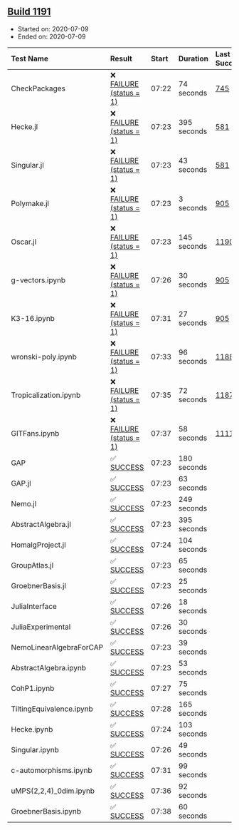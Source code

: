 ## [Build 1191](https://oscarci.mathematik.uni-kl.de/job/oscar-julia-1.4/1191/)

* Started on: 2020-07-09
* Ended on: 2020-07-09

| Test Name    | Result | Start | Duration | Last Success | First Failure |
|:-------------|:-------|:------|:---------|:-------------|:--------------|
| CheckPackages | ❌ [FAILURE (status = 1)](https://oscarci.mathematik.uni-kl.de/job/oscar-julia-1.4/1191/artifact/logs/build-1191/CheckPackages.log) | 07:22 | 74 seconds | [745](https://oscarci.mathematik.uni-kl.de/job/oscar-julia-1.4/745/) | [746](https://oscarci.mathematik.uni-kl.de/job/oscar-julia-1.4/746/) |
| Hecke.jl | ❌ [FAILURE (status = 1)](https://oscarci.mathematik.uni-kl.de/job/oscar-julia-1.4/1191/artifact/logs/build-1191/Hecke.jl.log) | 07:23 | 395 seconds | [581](https://oscarci.mathematik.uni-kl.de/job/oscar-julia-1.4/581/) | [582](https://oscarci.mathematik.uni-kl.de/job/oscar-julia-1.4/582/) |
| Singular.jl | ❌ [FAILURE (status = 1)](https://oscarci.mathematik.uni-kl.de/job/oscar-julia-1.4/1191/artifact/logs/build-1191/Singular.jl.log) | 07:23 | 43 seconds | [581](https://oscarci.mathematik.uni-kl.de/job/oscar-julia-1.4/581/) | [582](https://oscarci.mathematik.uni-kl.de/job/oscar-julia-1.4/582/) |
| Polymake.jl | ❌ [FAILURE (status = 1)](https://oscarci.mathematik.uni-kl.de/job/oscar-julia-1.4/1191/artifact/logs/build-1191/Polymake.jl.log) | 07:23 | 3 seconds | [905](https://oscarci.mathematik.uni-kl.de/job/oscar-julia-1.4/905/) | [907](https://oscarci.mathematik.uni-kl.de/job/oscar-julia-1.4/907/) |
| Oscar.jl | ❌ [FAILURE (status = 1)](https://oscarci.mathematik.uni-kl.de/job/oscar-julia-1.4/1191/artifact/logs/build-1191/Oscar.jl.log) | 07:23 | 145 seconds | [1190](https://oscarci.mathematik.uni-kl.de/job/oscar-julia-1.4/1190/) | [1191](https://oscarci.mathematik.uni-kl.de/job/oscar-julia-1.4/1191/) |
| g-vectors.ipynb | ❌ [FAILURE (status = 1)](https://oscarci.mathematik.uni-kl.de/job/oscar-julia-1.4/1191/artifact/logs/build-1191/g-vectors.ipynb.log) | 07:26 | 30 seconds | [905](https://oscarci.mathematik.uni-kl.de/job/oscar-julia-1.4/905/) | [907](https://oscarci.mathematik.uni-kl.de/job/oscar-julia-1.4/907/) |
| K3-16.ipynb | ❌ [FAILURE (status = 1)](https://oscarci.mathematik.uni-kl.de/job/oscar-julia-1.4/1191/artifact/logs/build-1191/K3-16.ipynb.log) | 07:31 | 27 seconds | [905](https://oscarci.mathematik.uni-kl.de/job/oscar-julia-1.4/905/) | [907](https://oscarci.mathematik.uni-kl.de/job/oscar-julia-1.4/907/) |
| wronski-poly.ipynb | ❌ [FAILURE (status = 1)](https://oscarci.mathematik.uni-kl.de/job/oscar-julia-1.4/1191/artifact/logs/build-1191/wronski-poly.ipynb.log) | 07:33 | 96 seconds | [1188](https://oscarci.mathematik.uni-kl.de/job/oscar-julia-1.4/1188/) | [1189](https://oscarci.mathematik.uni-kl.de/job/oscar-julia-1.4/1189/) |
| Tropicalization.ipynb | ❌ [FAILURE (status = 1)](https://oscarci.mathematik.uni-kl.de/job/oscar-julia-1.4/1191/artifact/logs/build-1191/Tropicalization.ipynb.log) | 07:35 | 72 seconds | [1187](https://oscarci.mathematik.uni-kl.de/job/oscar-julia-1.4/1187/) | [1188](https://oscarci.mathematik.uni-kl.de/job/oscar-julia-1.4/1188/) |
| GITFans.ipynb | ❌ [FAILURE (status = 1)](https://oscarci.mathematik.uni-kl.de/job/oscar-julia-1.4/1191/artifact/logs/build-1191/GITFans.ipynb.log) | 07:37 | 58 seconds | [1111](https://oscarci.mathematik.uni-kl.de/job/oscar-julia-1.4/1111/) | [1112](https://oscarci.mathematik.uni-kl.de/job/oscar-julia-1.4/1112/) |
| GAP | ✅ [SUCCESS](https://oscarci.mathematik.uni-kl.de/job/oscar-julia-1.4/1191/artifact/logs/build-1191/GAP.log) | 07:23 | 180 seconds |  |  |
| GAP.jl | ✅ [SUCCESS](https://oscarci.mathematik.uni-kl.de/job/oscar-julia-1.4/1191/artifact/logs/build-1191/GAP.jl.log) | 07:23 | 63 seconds |  |  |
| Nemo.jl | ✅ [SUCCESS](https://oscarci.mathematik.uni-kl.de/job/oscar-julia-1.4/1191/artifact/logs/build-1191/Nemo.jl.log) | 07:23 | 249 seconds |  |  |
| AbstractAlgebra.jl | ✅ [SUCCESS](https://oscarci.mathematik.uni-kl.de/job/oscar-julia-1.4/1191/artifact/logs/build-1191/AbstractAlgebra.jl.log) | 07:23 | 395 seconds |  |  |
| HomalgProject.jl | ✅ [SUCCESS](https://oscarci.mathematik.uni-kl.de/job/oscar-julia-1.4/1191/artifact/logs/build-1191/HomalgProject.jl.log) | 07:24 | 104 seconds |  |  |
| GroupAtlas.jl | ✅ [SUCCESS](https://oscarci.mathematik.uni-kl.de/job/oscar-julia-1.4/1191/artifact/logs/build-1191/GroupAtlas.jl.log) | 07:23 | 65 seconds |  |  |
| GroebnerBasis.jl | ✅ [SUCCESS](https://oscarci.mathematik.uni-kl.de/job/oscar-julia-1.4/1191/artifact/logs/build-1191/GroebnerBasis.jl.log) | 07:23 | 25 seconds |  |  |
| JuliaInterface | ✅ [SUCCESS](https://oscarci.mathematik.uni-kl.de/job/oscar-julia-1.4/1191/artifact/logs/build-1191/JuliaInterface.log) | 07:26 | 18 seconds |  |  |
| JuliaExperimental | ✅ [SUCCESS](https://oscarci.mathematik.uni-kl.de/job/oscar-julia-1.4/1191/artifact/logs/build-1191/JuliaExperimental.log) | 07:26 | 30 seconds |  |  |
| NemoLinearAlgebraForCAP | ✅ [SUCCESS](https://oscarci.mathematik.uni-kl.de/job/oscar-julia-1.4/1191/artifact/logs/build-1191/NemoLinearAlgebraForCAP.log) | 07:23 | 39 seconds |  |  |
| AbstractAlgebra.ipynb | ✅ [SUCCESS](https://oscarci.mathematik.uni-kl.de/job/oscar-julia-1.4/1191/artifact/logs/build-1191/AbstractAlgebra.ipynb.log) | 07:23 | 53 seconds |  |  |
| CohP1.ipynb | ✅ [SUCCESS](https://oscarci.mathematik.uni-kl.de/job/oscar-julia-1.4/1191/artifact/logs/build-1191/CohP1.ipynb.log) | 07:27 | 75 seconds |  |  |
| TiltingEquivalence.ipynb | ✅ [SUCCESS](https://oscarci.mathematik.uni-kl.de/job/oscar-julia-1.4/1191/artifact/logs/build-1191/TiltingEquivalence.ipynb.log) | 07:28 | 165 seconds |  |  |
| Hecke.ipynb | ✅ [SUCCESS](https://oscarci.mathematik.uni-kl.de/job/oscar-julia-1.4/1191/artifact/logs/build-1191/Hecke.ipynb.log) | 07:24 | 103 seconds |  |  |
| Singular.ipynb | ✅ [SUCCESS](https://oscarci.mathematik.uni-kl.de/job/oscar-julia-1.4/1191/artifact/logs/build-1191/Singular.ipynb.log) | 07:26 | 49 seconds |  |  |
| c-automorphisms.ipynb | ✅ [SUCCESS](https://oscarci.mathematik.uni-kl.de/job/oscar-julia-1.4/1191/artifact/logs/build-1191/c-automorphisms.ipynb.log) | 07:31 | 99 seconds |  |  |
| uMPS(2,2,4)_0dim.ipynb | ✅ [SUCCESS](https://oscarci.mathematik.uni-kl.de/job/oscar-julia-1.4/1191/artifact/logs/build-1191/uMPS-2-2-4-_0dim.ipynb.log) | 07:36 | 92 seconds |  |  |
| GroebnerBasis.ipynb | ✅ [SUCCESS](https://oscarci.mathematik.uni-kl.de/job/oscar-julia-1.4/1191/artifact/logs/build-1191/GroebnerBasis.ipynb.log) | 07:38 | 60 seconds |  |  |
